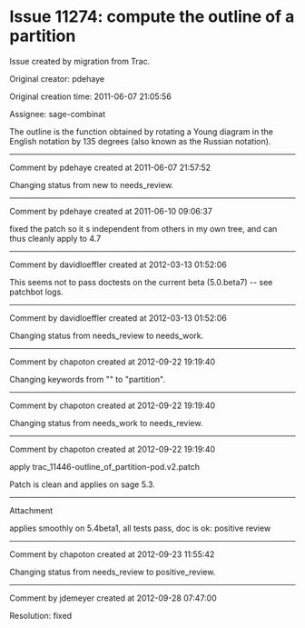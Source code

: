# Issue 11274: compute the outline of a partition

Issue created by migration from Trac.

Original creator: pdehaye

Original creation time: 2011-06-07 21:05:56

Assignee: sage-combinat

The outline is the function obtained by rotating a Young diagram in the English notation by 135 degrees (also known as the Russian notation).


---

Comment by pdehaye created at 2011-06-07 21:57:52

Changing status from new to needs_review.


---

Comment by pdehaye created at 2011-06-10 09:06:37

fixed the patch so it s independent from others in my own tree, and can thus cleanly apply to 4.7


---

Comment by davidloeffler created at 2012-03-13 01:52:06

This seems not to pass doctests on the current beta (5.0.beta7) -- see patchbot logs.


---

Comment by davidloeffler created at 2012-03-13 01:52:06

Changing status from needs_review to needs_work.


---

Comment by chapoton created at 2012-09-22 19:19:40

Changing keywords from "" to "partition".


---

Comment by chapoton created at 2012-09-22 19:19:40

Changing status from needs_work to needs_review.


---

Comment by chapoton created at 2012-09-22 19:19:40

apply trac_11446-outline_of_partition-pod.v2.patch 

Patch is clean and applies on sage 5.3.


---

Attachment

applies smoothly on 5.4beta1, all tests pass, doc is ok: positive review


---

Comment by chapoton created at 2012-09-23 11:55:42

Changing status from needs_review to positive_review.


---

Comment by jdemeyer created at 2012-09-28 07:47:00

Resolution: fixed
